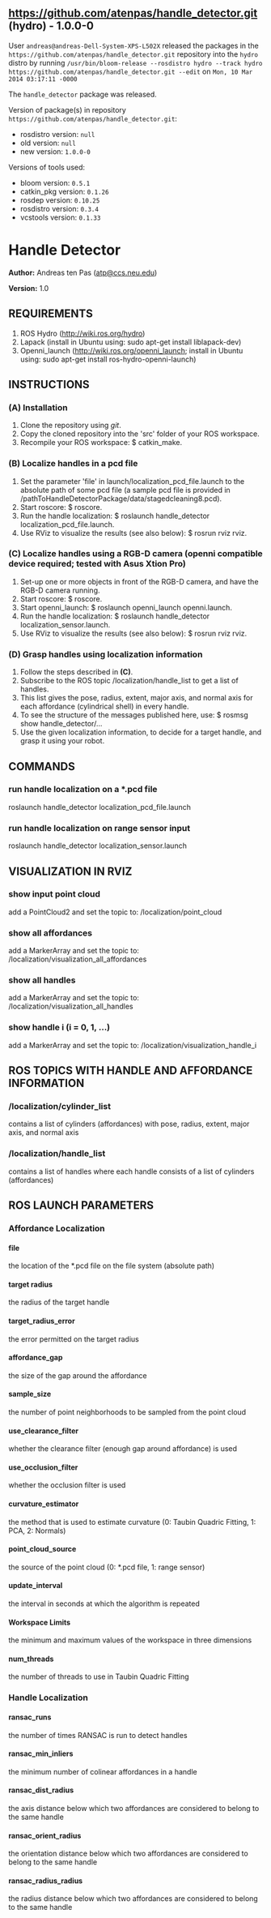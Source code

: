 ## https://github.com/atenpas/handle_detector.git (hydro) - 1.0.0-0

User `andreas@andreas-Dell-System-XPS-L502X` released the packages in the `https://github.com/atenpas/handle_detector.git` repository into the `hydro` distro by running `/usr/bin/bloom-release --rosdistro hydro --track hydro https://github.com/atenpas/handle_detector.git --edit` on `Mon, 10 Mar 2014 03:17:11 -0000`

The `handle_detector` package was released.

Version of package(s) in repository `https://github.com/atenpas/handle_detector.git`:
- rosdistro version: `null`
- old version: `null`
- new version: `1.0.0-0`

Versions of tools used:
- bloom version: `0.5.1`
- catkin_pkg version: `0.1.26`
- rosdep version: `0.10.25`
- rosdistro version: `0.3.4`
- vcstools version: `0.1.33`


# Handle Detector

**Author:** Andreas ten Pas (atp@ccs.neu.edu)

**Version:** 1.0

## REQUIREMENTS

1. ROS Hydro (http://wiki.ros.org/hydro)
2. Lapack (install in Ubuntu using: sudo apt-get install liblapack-dev)
3. Openni_launch (http://wiki.ros.org/openni_launch; install in Ubuntu using: sudo apt-get install ros-hydro-openni-launch)


## INSTRUCTIONS

### (A) Installation
1. Clone the repository using *git*.
2. Copy the cloned repository into the 'src' folder of your ROS workspace.
3. Recompile your ROS workspace: $ catkin_make.

### (B) Localize handles in a pcd file
1. Set the parameter 'file' in launch/localization_pcd_file.launch to the absolute path of some 
pcd file (a sample pcd file is provided in /pathToHandleDetectorPackage/data/stagedcleaning8.pcd).
2. Start roscore: $ roscore.
3. Run the handle localization: $ roslaunch handle_detector localization_pcd_file.launch.
4. Use RViz to visualize the results (see also below): $ rosrun rviz rviz.

### (C) Localize handles using a RGB-D camera (openni compatible device required; tested with Asus Xtion Pro)
1. Set-up one or more objects in front of the RGB-D camera, and have the RGB-D camera running.
2. Start roscore: $ roscore.
3. Start openni_launch: $ roslaunch openni_launch openni.launch.
4. Run the handle localization: $ roslaunch handle_detector localization_sensor.launch.
5. Use RViz to visualize the results (see also below): $ rosrun rviz rviz.

### (D) Grasp handles using localization information
1. Follow the steps described in **(C)**.
2. Subscribe to the ROS topic /localization/handle_list to get a list of handles.
3. This list gives the pose, radius, extent, major axis, and normal axis for each affordance 
(cylindrical shell) in every handle. 
4. To see the structure of the messages published here, use: $ rosmsg show handle_detector/...
5. Use the given localization information, to decide for a target handle, and grasp it using your robot.


## COMMANDS

### run handle localization on a *.pcd file
roslaunch handle_detector localization_pcd_file.launch

### run handle localization on range sensor input
roslaunch handle_detector localization_sensor.launch


## VISUALIZATION IN RVIZ

### show input point cloud
add a PointCloud2 and set the topic to: /localization/point_cloud

### show all affordances
add a MarkerArray and set the topic to: /localization/visualization_all_affordances

### show all handles
add a MarkerArray and set the topic to: /localization/visualization_all_handles

### show handle i (i = 0, 1, ...)
add a MarkerArray and set the topic to: /localization/visualization_handle_i


## ROS TOPICS WITH HANDLE AND AFFORDANCE INFORMATION

### /localization/cylinder_list
contains a list of cylinders (affordances) with pose, radius, extent, major axis, and normal axis

### /localization/handle_list
contains a list of handles where each handle consists of a list of cylinders (affordances)

## ROS LAUNCH PARAMETERS

### Affordance Localization

#### file
the location of the *.pcd file on the file system (absolute path)

#### target radius
the radius of the target handle

#### target_radius_error
the error permitted on the target radius

#### affordance_gap
the size of the gap around the affordance

#### sample_size
the number of point neighborhoods to be sampled from the point cloud

#### use_clearance_filter
whether the clearance filter (enough gap around affordance) is used

#### use_occlusion_filter
whether the occlusion filter is used

#### curvature_estimator
the method that is used to estimate curvature (0: Taubin Quadric Fitting, 1: PCA, 2: Normals)

#### point_cloud_source
the source of the point cloud (0: *.pcd file, 1: range sensor)

#### update_interval
the interval in seconds at which the algorithm is repeated

#### Workspace Limits
the minimum and maximum values of the workspace in three dimensions

#### num_threads
the number of threads to use in Taubin Quadric Fitting
		
### Handle Localization

#### ransac_runs
the number of times RANSAC is run to detect handles

#### ransac_min_inliers
the minimum number of colinear affordances in a handle

#### ransac_dist_radius
the axis distance below which two affordances are considered to belong to the same handle

#### ransac_orient_radius
the orientation distance below which two affordances are considered to belong to the same handle

#### ransac_radius_radius
the radius distance below which two affordances are considered to belong to the same handle
